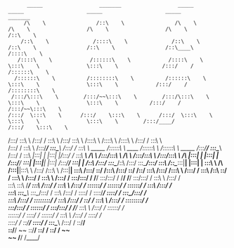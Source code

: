 
          _____                  _______                  _____                            _____                    _____                    _____                  _______         
         /\    \                /::\    \                /\    \                          /\    \                  /\    \                  /\    \                /::\    \        
        /::\    \              /::::\    \              /::\    \                        /::\    \                /::\    \                /::\____\              /::::\    \       
       /::::\    \            /::::::\    \            /::::\    \                       \:::\    \               \:::\    \              /:::/    /             /::::::\    \      
      /::::::\    \          /::::::::\    \          /::::::\    \                       \:::\    \               \:::\    \            /:::/    /             /::::::::\    \     
     /:::/\:::\    \        /:::/~~\:::\    \        /:::/\:::\    \                       \:::\    \               \:::\    \          /:::/    /             /:::/~~\:::\    \    
    /:::/  \:::\    \      /:::/    \:::\    \      /:::/  \:::\    \                       \:::\    \               \:::\    \        /:::/____/             /:::/    \:::\    \   
   /:::/    \:::\    \    /:::/    / \:::\    \    /:::/    \:::\    \                      /::::\    \              /::::\    \      /::::\    \            /:::/    / \:::\    \  
  /:::/    / \:::\    \  /:::/____/   \:::\____\  /:::/    / \:::\    \            _____   /::::::\    \    ____    /::::::\    \    /::::::\    \   _____  /:::/____/   \:::\____\ 
 /:::/    /   \:::\ ___\|:::|    |     |:::|    |/:::/    /   \:::\ ___\          /\    \ /:::/\:::\    \  /\   \  /:::/\:::\    \  /:::/\:::\    \ /\    \|:::|    |     |:::|    |
/:::/____/  ___\:::|    |:::|____|     |:::|    /:::/____/     \:::|    |        /::\    /:::/  \:::\____\/::\   \/:::/  \:::\____\/:::/  \:::\    /::\____\:::|____|     |:::|    |
\:::\    \ /\  /:::|____|\:::\    \   /:::/    /\:::\    \     /:::|____|        \:::\  /:::/    \::/    /\:::\  /:::/    \::/    /\::/    \:::\  /:::/    /\:::\    \   /:::/    / 
 \:::\    /::\ \::/    /  \:::\    \ /:::/    /  \:::\    \   /:::/    /          \:::\/:::/    / \/____/  \:::\/:::/    / \/____/  \/____/ \:::\/:::/    /  \:::\    \ /:::/    /  
  \:::\   \:::\ \/____/    \:::\    /:::/    /    \:::\    \ /:::/    /            \::::::/    /            \::::::/    /                    \::::::/    /    \:::\    /:::/    /   
   \:::\   \:::\____\       \:::\__/:::/    /      \:::\    /:::/    /              \::::/    /              \::::/____/                      \::::/    /      \:::\__/:::/    /    
    \:::\  /:::/    /        \::::::::/    /        \:::\  /:::/    /                \::/    /                \:::\    \                      /:::/    /        \::::::::/    /     
     \:::\/:::/    /          \::::::/    /          \:::\/:::/    /                  \/____/                  \:::\    \                    /:::/    /          \::::::/    /      
      \::::::/    /            \::::/    /            \::::::/    /                                             \:::\    \                  /:::/    /            \::::/    /       
       \::::/    /              \::/____/              \::::/    /                                               \:::\____\                /:::/    /              \::/____/        
        \::/____/                ~~                     \::/____/                                                 \::/    /                \::/    /                ~~              
                                                         ~~                                                        \/____/                  \/____/                                 
                                                                                                                                                                                    
